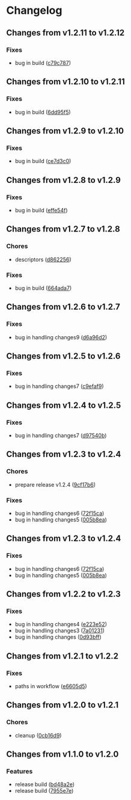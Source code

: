 # Changelog

## Changes from v1.2.11 to v1.2.12

### Fixes
- bug in build  ([c79c787](https://github.com/telicent-oss/telicent-base-images/commit/c79c7870edb97826113f893fd16261c294e48950))

## Changes from v1.2.10 to v1.2.11

### Fixes
- bug in build  ([6dd95f5](https://github.com/telicent-oss/telicent-base-images/commit/6dd95f5b88cf9548181e04122315be0229578b60))

## Changes from v1.2.9 to v1.2.10

### Fixes
- bug in build  ([ce7d3c0](https://github.com/telicent-oss/telicent-base-images/commit/ce7d3c07d309f0a4e64daa053abc6a6be576a927))

## Changes from v1.2.8 to v1.2.9

### Fixes
- bug in build  ([effe54f](https://github.com/telicent-oss/telicent-base-images/commit/effe54fc5eca3be7777a0bdb36f135d501481db3))

## Changes from v1.2.7 to v1.2.8

### Chores
- descriptors  ([d862256](https://github.com/telicent-oss/telicent-base-images/commit/d86225684db6063e3e99a34320e5e5cfc77e013a))
### Fixes
- bug in build  ([664ada7](https://github.com/telicent-oss/telicent-base-images/commit/664ada7e78f1810cbf8fe425bd51c4c8fca3eb3a))

## Changes from v1.2.6 to v1.2.7

### Fixes
- bug in handling changes9  ([d6a96d2](https://github.com/telicent-oss/telicent-base-images/commit/d6a96d263c9eca7c0b351ada7f230e6f14bb473f))

## Changes from v1.2.5 to v1.2.6

### Fixes
- bug in handling changes7  ([c9efaf9](https://github.com/telicent-oss/telicent-base-images/commit/c9efaf9f61d9866ee678492d1e27b86e1e4c57a4))

## Changes from v1.2.4 to v1.2.5

### Fixes
- bug in handling changes7  ([d97540b](https://github.com/telicent-oss/telicent-base-images/commit/d97540b9498dad8a99ad014864d960f4d5e72e00))

## Changes from v1.2.3 to v1.2.4

### Chores
- prepare release v1.2.4  ([9cf17b6](https://github.com/telicent-oss/telicent-base-images/commit/9cf17b655c8827941f22895b48b5be58cfa15fbd))
### Fixes
- bug in handling changes6  ([72f15ca](https://github.com/telicent-oss/telicent-base-images/commit/72f15ca8e48d0de3235b6b8b0c3af7e9f6c25cde))
- bug in handling changes5  ([005b8ea](https://github.com/telicent-oss/telicent-base-images/commit/005b8ea8ae449ea55a4c8d80cc5ddc724fb0de55))

## Changes from v1.2.3 to v1.2.4

### Fixes
- bug in handling changes6  ([72f15ca](https://github.com/telicent-oss/telicent-base-images/commit/72f15ca8e48d0de3235b6b8b0c3af7e9f6c25cde))
- bug in handling changes5  ([005b8ea](https://github.com/telicent-oss/telicent-base-images/commit/005b8ea8ae449ea55a4c8d80cc5ddc724fb0de55))

## Changes from v1.2.2 to v1.2.3

### Fixes
- bug in handling changes4  ([e223e52](https://github.com/telicent-oss/telicent-base-images/commit/e223e52c829b9d6f607e0827d6d8eaa3dff3e9aa))
- bug in handling changes3  ([7a01231](https://github.com/telicent-oss/telicent-base-images/commit/7a0123196569a9c0f9003bc9413122bddb3171b5))
- bug in handling changes  ([0d93bff](https://github.com/telicent-oss/telicent-base-images/commit/0d93bff074cf1cc2fd8d2ee665929b717ac831c2))

## Changes from v1.2.1 to v1.2.2

### Fixes
- paths in workflow  ([e6605d5](https://github.com/telicent-oss/telicent-base-images/commit/e6605d5bf7cd428e47691be3cf8c5b5a11b108b1))

## Changes from v1.2.0 to v1.2.1

### Chores
- cleanup  ([0cb16d9](https://github.com/telicent-oss/telicent-base-images/commit/0cb16d926a825246717381f0ea924c2629c21d5c))

## Changes from v1.1.0 to v1.2.0

### Features
- release build  ([bd48a2e](https://github.com/telicent-oss/telicent-base-images/commit/bd48a2e3b8c56bb091ff4a3be8624fd55e528644))
- release build  ([7955e7e](https://github.com/telicent-oss/telicent-base-images/commit/7955e7ef1d6d47178ce2e47cefb3848256ea28a9))
